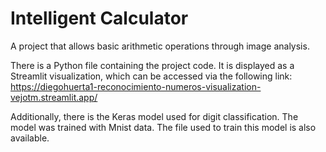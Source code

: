 # Intelligent Calculator

A project that allows basic arithmetic operations through image analysis.

There is a Python file containing the project code. It is displayed as a Streamlit visualization, which can be accessed via the following link:
https://diegohuerta1-reconocimiento-numeros-visualization-vejotm.streamlit.app/

Additionally, there is the Keras model used for digit classification. The model was trained with Mnist data. The file used to train this model is also available.
